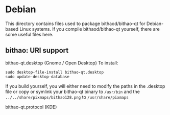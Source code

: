 
Debian
====================
This directory contains files used to package bithaod/bithao-qt
for Debian-based Linux systems. If you compile bithaod/bithao-qt yourself, there are some useful files here.

## bithao: URI support ##


bithao-qt.desktop  (Gnome / Open Desktop)
To install:

	sudo desktop-file-install bithao-qt.desktop
	sudo update-desktop-database

If you build yourself, you will either need to modify the paths in
the .desktop file or copy or symlink your bithao-qt binary to `/usr/bin`
and the `../../share/pixmaps/bithao128.png` to `/usr/share/pixmaps`

bithao-qt.protocol (KDE)

